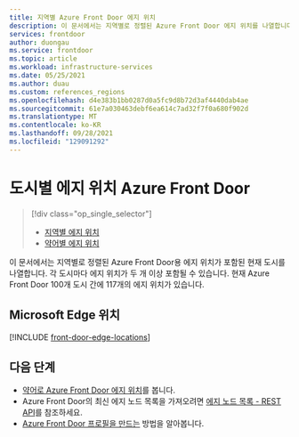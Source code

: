 ```yaml
---
title: 지역별 Azure Front Door 에지 위치
description: 이 문서에서는 지역별로 정렬된 Azure Front Door 에지 위치를 나열합니다.
services: frontdoor
author: duongau
ms.service: frontdoor
ms.topic: article
ms.workload: infrastructure-services
ms.date: 05/25/2021
ms.author: duau
ms.custom: references_regions
ms.openlocfilehash: d4e383b1bb0287d0a5fc9d8b72d3af4440dab4ae
ms.sourcegitcommit: 61e7a030463debf6ea614c7ad32f7f0a680f902d
ms.translationtype: MT
ms.contentlocale: ko-KR
ms.lasthandoff: 09/28/2021
ms.locfileid: "129091292"
---
```

# <a name="azure-front-door-edge-locations-by-metro"></a>도시별 에지 위치 Azure Front Door
> [!div class="op_single_selector"]
> * [지역별 에지 위치](edge-locations-by-region.md)
> * [약어별 에지 위치](edge-locations-abbreviation.md)
> 

이 문서에서는 지역별로 정렬된 Azure Front Door용 에지 위치가 포함된 현재 도시를 나열합니다. 각 도시마다 에지 위치가 두 개 이상 포함될 수 있습니다. 현재 Azure Front Door 100개 도시 간에 117개의 에지 위치가 있습니다.

## <a name="microsoft-edge-locations"></a>Microsoft Edge 위치

[!INCLUDE [front-door-edge-locations](../../includes/front-door-edge-locations.md)]

## <a name="next-steps"></a>다음 단계

* [약어로 Azure Front Door 에지 위치](edge-locations-abbreviation.md)를 봅니다.
* Azure Front Door의 최신 에지 노드 목록을 가져오려면 [에지 노드 목록 - REST API](/rest/api/cdn/edge-nodes/list)를 참조하세요.
* [Azure Front Door 프로필을 만드는](quickstart-create-front-door.md) 방법을 알아봅니다.

